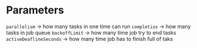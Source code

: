 # Parameters

``parallelism`` -> how many tasks in one time can run
``completios`` -> how many tasks in job queue
``backoffLimit`` -> how many time job try to end tasks
``activeDeaflineSeconds`` -> how many time job has to finish full of taks
